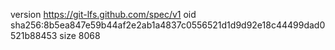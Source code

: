 version https://git-lfs.github.com/spec/v1
oid sha256:8b5ea847e59b44af2e2ab1a4837c0556521d1d9d92e18c44499dad0521b88453
size 8068
